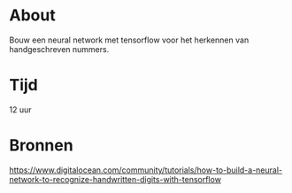 # About
Bouw een neural network met tensorflow voor het herkennen van handgeschreven nummers.


# Tijd
12 uur

# Bronnen
https://www.digitalocean.com/community/tutorials/how-to-build-a-neural-network-to-recognize-handwritten-digits-with-tensorflow